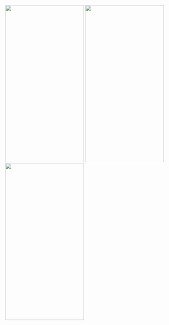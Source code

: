 <img src = "https://user-images.githubusercontent.com/113905603/211356611-cdd193dd-6f64-4616-8a5e-2525ed002e3f.png" height = 500 width = 250>
<img src = "https://user-images.githubusercontent.com/113905603/211356623-663c1fb3-8d12-4e15-b466-65575a9eb216.png" height = 500 width = 250>
<img src = "https://user-images.githubusercontent.com/113905603/211356625-64b61a1f-c8a6-4ff2-ad4d-9f99233d71ad.png" height = 500 width = 250>
